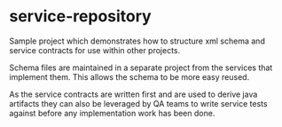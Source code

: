 service-repository
===========

Sample project which demonstrates how to structure xml schema and service contracts for use within other projects. 

Schema files are maintained in a separate project from the services that implement them. This allows the schema to be more easy reused. 

As the service contracts are written first and are used to derive java artifacts they can also be leveraged by QA teams to write service tests against before any implementation work has been done.